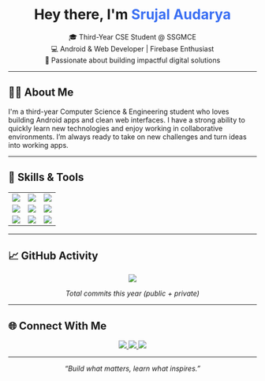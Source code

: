 <h1 align="center">Hey there, I'm <span style="color:#3A6FF3;">Srujal Audarya</span></h1>

<p align="center">
  🎓 Third-Year CSE Student @ SSGMCE <br/>
  💻 Android & Web Developer | Firebase Enthusiast <br/>
  🚀 Passionate about building impactful digital solutions
</p>

---

## 👨‍💻 About Me

I'm a third-year Computer Science & Engineering student who loves building Android apps and clean web interfaces. I have a strong ability to quickly learn new technologies and enjoy working in collaborative environments. I’m always ready to take on new challenges and turn ideas into working apps.

---

## 🧰 Skills & Tools

<table>
  <tr>
    <td><img src="https://img.shields.io/badge/Java-ED8B00?style=for-the-badge&logo=java&logoColor=white"/></td>
    <td><img src="https://img.shields.io/badge/Android-3DDC84?style=for-the-badge&logo=android&logoColor=white"/></td>
    <td><img src="https://img.shields.io/badge/Firebase-FFCA28?style=for-the-badge&logo=firebase&logoColor=black"/></td>
  </tr>
  <tr>
    <td><img src="https://img.shields.io/badge/HTML5-E34F26?style=for-the-badge&logo=html5&logoColor=white"/></td>
    <td><img src="https://img.shields.io/badge/CSS3-1572B6?style=for-the-badge&logo=css3&logoColor=white"/></td>
    <td><img src="https://img.shields.io/badge/Bootstrap-7952B3?style=for-the-badge&logo=bootstrap&logoColor=white"/></td>
  </tr>
  <tr>
    <td><img src="https://img.shields.io/badge/Python-306998?style=for-the-badge&logo=python&logoColor=white"/></td>
    <td><img src="https://img.shields.io/badge/MySQL-005C84?style=for-the-badge&logo=mysql&logoColor=white"/></td>
    <td><img src="https://img.shields.io/badge/Git-F05032?style=for-the-badge&logo=git&logoColor=white"/></td>
  </tr>
</table>

---

## 📈 GitHub Activity

<p align="center">
  <img src="https://github-readme-stats.vercel.app/api?username=SrujalAudarya&show_icons=true&count_private=true&hide=stars,prs,issues,contribs&theme=tokyonight&hide_border=true"/>
</p>

<p align="center"><i>Total commits this year (public + private)</i></p>

---

## 🌐 Connect With Me

<p align="center">
  <a href="https://linkedin.com/in/srujal-audarya-172b59248/" target="_blank">
    <img src="https://img.shields.io/badge/LinkedIn-0A66C2?style=for-the-badge&logo=linkedin&logoColor=white"/>
  </a>
  <a href="https://www.instagram.com/srujal_15/" target="_blank">
    <img src="https://img.shields.io/badge/Instagram-E4405F?style=for-the-badge&logo=instagram&logoColor=white"/>
  </a>
  <a href="mailto:srujal.audarya@gmail.com">
    <img src="https://img.shields.io/badge/Gmail-D14836?style=for-the-badge&logo=gmail&logoColor=white"/>
  </a>
</p>

---

<p align="center"><i>“Build what matters, learn what inspires.”</i></p>
